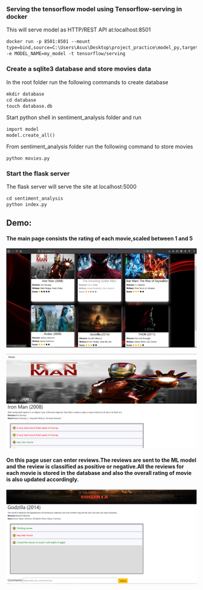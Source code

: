
### Serving the tensorflow model using Tensorflow-serving in docker
This will serve model as HTTP/REST API at:localhost:8501
```
docker run -p 8501:8501 --mount type=bind,source=C:\Users\Asus\Desktop\project_practice\model_py,target=/models/my_model  -e MODEL_NAME=my_model -t tensorflow/serving
```

### Create a sqlite3 database and store movies data
In the root folder run the following commands to create database
```
mkdir database
cd database
touch database.db
```

Start python shell in sentiment_analysis folder and run
```
import model
model.create_all()
```

From sentiment_analysis folder run the following command to store movies
```
python movies.py
```

### Start the flask server
The flask server will serve the site at localhost:5000

```
cd sentiment_analysis
python index.py
```
## Demo:
#### The main page consists the rating of each movie,scaled between 1 and 5
![Demo1](demo/demo1.PNG)

![Demo2](demo/demo2.PNG)

#### On this page user can enter reviews.The reviews are sent to the ML model and the review is classified as positive or negative.All the reviews for each movie is stored in the database and also the overall rating of movie is also updated accordingly.
![Demo3](demo/demo3.PNG)
